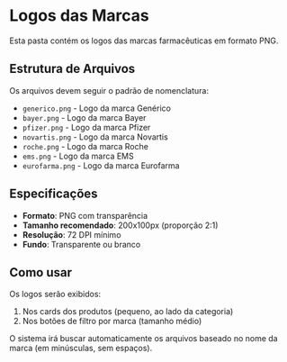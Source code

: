 # Logos das Marcas

Esta pasta contém os logos das marcas farmacêuticas em formato PNG.

## Estrutura de Arquivos

Os arquivos devem seguir o padrão de nomenclatura:
- `generico.png` - Logo da marca Genérico
- `bayer.png` - Logo da marca Bayer
- `pfizer.png` - Logo da marca Pfizer
- `novartis.png` - Logo da marca Novartis
- `roche.png` - Logo da marca Roche
- `ems.png` - Logo da marca EMS
- `eurofarma.png` - Logo da marca Eurofarma

## Especificações

- **Formato**: PNG com transparência
- **Tamanho recomendado**: 200x100px (proporção 2:1)
- **Resolução**: 72 DPI mínimo
- **Fundo**: Transparente ou branco

## Como usar

Os logos serão exibidos:
1. Nos cards dos produtos (pequeno, ao lado da categoria)
2. Nos botões de filtro por marca (tamanho médio)

O sistema irá buscar automaticamente os arquivos baseado no nome da marca (em minúsculas, sem espaços).
